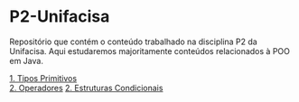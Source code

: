 # P2-Unifacisa
Repositório que contém o conteúdo trabalhado na disciplina P2 da Unifacisa. Aqui estudaremos majoritamente conteúdos relacionados à POO em Java.

[1. Tipos Primitivos](../master/TiposPrimitivos.md) </br>
[2. Operadores](../master/Operadores.md)
[2. Estruturas Condicionais](../master/EstruturasCondicionais.md)
